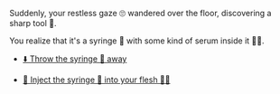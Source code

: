 Suddenly, your restless gaze 🙄 wandered over the floor, discovering a sharp tool 💉.

You realize that it's a syringe 💉 with some kind of serum inside it 💉🥃.

-  [⬇️ Throw the syringe 💉 away](../WIP.md)

-  [💉 Inject the syringe 💉 into your flesh 💪🏻](3-CA.md)